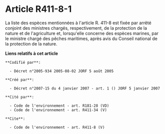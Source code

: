 # Article R411-8-1

La liste des espèces mentionnées à l'article R. 411-8 est fixée par arrêté conjoint des ministres chargés, respectivement, de
la protection de la nature et de l'agriculture et, lorsqu'elle concerne des espèces marines, par le ministre chargé des
pêches maritimes, après avis du Conseil national de la protection de la nature.

**Liens relatifs à cet article**

	**Codifié par**:

	  - Décret n°2005-934 2005-08-02 JORF 5 août 2005

	**Créé par**:

	  - Décret n°2007-15 du 4 janvier 2007 - art. 1 () JORF 5 janvier 2007

	**Cité par**:

	  - Code de l'environnement - art. R181-28 (VD)
	  - Code de l'environnement - art. R411-34 (V)

	**Cite**:

	  - Code de l'environnement - art. R411-8 (V)
